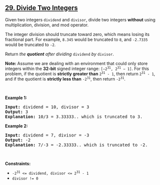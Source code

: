 <h2><a href="https://leetcode.com/problems/divide-two-integers">29. Divide Two Integers</a></h2><p>Given two integers <code>dividend</code> and <code>divisor</code>, divide two integers <strong>without</strong> using multiplication, division, and mod operator.</p>

<p>The integer division should truncate toward zero, which means losing its fractional part. For example, <code>8.345</code> would be truncated to <code>8</code>, and <code>-2.7335</code> would be truncated to <code>-2</code>.</p>

<p>Return <em>the <strong>quotient</strong> after dividing </em><code>dividend</code><em> by </em><code>divisor</code>.</p>

<p><strong>Note: </strong>Assume we are dealing with an environment that could only store integers within the <strong>32-bit</strong> signed integer range: <code>[&minus;2<sup>31</sup>, 2<sup>31</sup> &minus; 1]</code>. For this problem, if the quotient is <strong>strictly greater than</strong> <code>2<sup>31</sup> - 1</code>, then return <code>2<sup>31</sup> - 1</code>, and if the quotient is <strong>strictly less than</strong> <code>-2<sup>31</sup></code>, then return <code>-2<sup>31</sup></code>.</p>

<p>&nbsp;</p>
<p><strong class="example">Example 1:</strong></p>

<pre>
<strong>Input:</strong> dividend = 10, divisor = 3
<strong>Output:</strong> 3
<strong>Explanation:</strong> 10/3 = 3.33333.. which is truncated to 3.
</pre>

<p><strong class="example">Example 2:</strong></p>

<pre>
<strong>Input:</strong> dividend = 7, divisor = -3
<strong>Output:</strong> -2
<strong>Explanation:</strong> 7/-3 = -2.33333.. which is truncated to -2.
</pre>

<p>&nbsp;</p>
<p><strong>Constraints:</strong></p>

<ul>
	<li><code>-2<sup>31</sup> &lt;= dividend, divisor &lt;= 2<sup>31</sup> - 1</code></li>
	<li><code>divisor != 0</code></li>
</ul>
